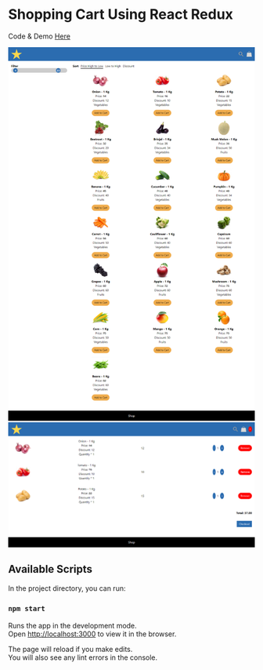 # Shopping Cart Using React Redux

Code & Demo <a href="https://codesandbox.io/s/modest-dirac-2dlnz?" target="_blank">Here</a>



<img src="doc/product.png">
<img src="doc/cart.png">

## Available Scripts

In the project directory, you can run:

### `npm start`

Runs the app in the development mode.<br>
Open [http://localhost:3000](http://localhost:3000) to view it in the browser.

The page will reload if you make edits.<br>
You will also see any lint errors in the console.
